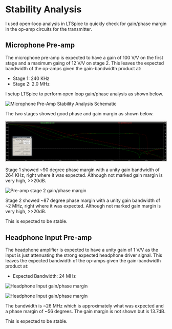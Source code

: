 # Stability Analysis
I used open-loop analysis in LTSpice to quickly check for gain/phase margin in the op-amp circuits for the transmitter.


## Microphone Pre-amp
The microphone pre-amp is expected to have a gain of 100 V/V on the first stage and a maximum gaing of 12 V/V on stage 2. This leaves the expected bandwidth of the op-amps given the gain-bandwidth product at:

* Stage 1: 240 KHz
* Stage 2: 2.0 MHz

I setup LTSpice to perform open loop gain/phase analysis as shown below.

![Microphone Pre-Amp Stability Analysis Schematic](images/mic_stability.png)

The two stages showed good phase and gain margin as shown below.

![Pre-amp stage 1 gain/phase margin](images/tx_mic_stability.png)

Stage 1 showed ~90 degree phase margin with a unity gain bandwidth of 264 KHz, right where it was expected. Although not marked gain margin is very high, >>20dB.

![Pre-amp stage 2 gain/phase margin](/images/tx_mic_stability_stage2.png)

Stage 2 showed ~87 degree phase margin with a unity gain bandwidth of ~2 MHz, right where it was expected. Although not marked gain margin is very high, >>20dB.

This is expected to be stable.

## Headphone Input Pre-amp
The headphone amplifier is expected to have a unity gain of 1 V/V as the input is just attenuating the strong expected headphone driver signal. This leaves the expected bandwidth of the op-amps given the gain-bandwidth product at:

* Expected Bandwidth: 24 MHz

![Headphone Input gain/phase margin](/images/head_stability_sch.png)

![Headphone Input gain/phase margin](/images/tx_head_stability.png)

The bandwidth is ~26 MHz which is approximately what was expected and a phase margin of ~56 degrees. The gain margin is not shown but is 13.7dB.

This is expected to be stable.
